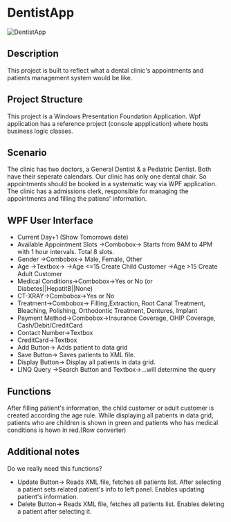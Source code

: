 # DentistApp
![DentistApp](Raw/ico_dentned.png?raw=true)
## Description
This project is built to reflect what a dental clinic's appointments and patients management system would be like.

## Project Structure
This project is a Windows Presentation Foundation Application. Wpf application has a reference project (console appplication) where hosts business logic classes.

## Scenario
The clinic has two doctors, a General Dentist & a Pediatric Dentist. Both have their seperate calendars. Our clinic has only one dental chair. So appointments should be booked in a systematic way via WPF application. The clinic has a admissions clerk, responsible for managing the appointments and filling the patiens' information.

## WPF User Interface
- Current Day+1 (Show Tomorrows date)
- Available Appointment Slots ->Combobox-> Starts from 9AM to 4PM with 1 hour intervals. Total 8 slots.
- Gender ->Combobox-> Male, Female, Other
- Age ->Textbox-> 
      ->Age <=15 Create Child Customer
      ->Age >15  Create Adult Customer
- Medical Conditions->Combobox->Yes or No (or Diabetes||HepatitB||None)
- CT-XRAY->Combobox->Yes or No
- Treatment->Combobox-> Filling,Extraction, Root Canal Treatment, Bleaching, Polishing, Orthodontic Treatment, Dentures, Implant
- Payment Method->Combobox->Insurance Coverage, OHIP Coverage, Cash/Debit/CreditCard
- Contact Number->Textbox
- CreditCard->Textbox
- Add Button-> Adds patient to data grid
- Save Button-> Saves patients to XML file.
- Display Button-> Display all patients in data grid.
- LINQ Query ->Search Button and Textbox->...will determine the query

##  Functions
After filling patient's information, the child customer or adult customer is created according the age rule.
While displaying all patients in data grid, patients who are children is shown in green and patients who has medical conditions is hown in red.(Row converter)


## Additional notes
Do we really need this functions?
- Update Button-> Reads XML file, fetches all patients list. After selecting a patient sets related patient's info to left panel. Enables updating patient's information.
- Delete Button-> Reads XML file, fetches all patients list. Enables deleting a patient after selecting it.

